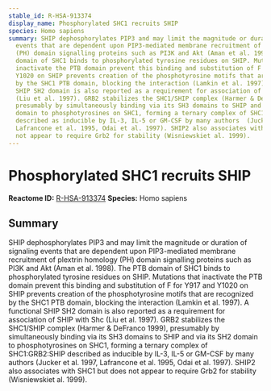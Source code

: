 ```yaml
---
stable_id: R-HSA-913374
display_name: Phosphorylated SHC1 recruits SHIP
species: Homo sapiens
summary: SHIP dephosphorylates PIP3 and may limit the magnitude or duration of signaling
  events that are dependent upon PIP3-mediated membrane recruitment of plextrin homology
  (PH) domain signalling proteins such as PI3K and Akt (Aman et al. 1998). The PTB
  domain of SHC1 binds to phosphorylated tyrosine residues on SHIP. Mutations that
  inactivate the PTB domain prevent this binding and substitution of F for Y917 and
  Y1020 on SHIP prevents creation of the phosphotyrosine motifs that are recognized
  by the SHC1 PTB domain, blocking the interaction (Lamkin et al. 1997). A functional
  SHIP SH2 domain is also reported as a requirement for association of SHIP with Shc
  (Liu et al. 1997). GRB2 stabilizes the SHC1/SHIP complex (Harmer & DeFranco 1999),
  presumably by simultaneously binding via its SH3 domains to SHIP and via its SH2
  domain to phosphotyrosines on SHC1, forming a ternary complex of SHC1:GRB2:SHIP
  described as inducible by IL-3, IL-5 or GM-CSF by many authors  (Jucker et al. 1997,
  Lafrancone et al. 1995, Odai et al. 1997). SHIP2 also associates with SHC1 but does
  not appear to require Grb2 for stability (Wisniewskiet al. 1999).
---
```


# Phosphorylated SHC1 recruits SHIP
**Reactome ID:** [R-HSA-913374](https://reactome.org/content/detail/R-HSA-913374)
**Species:** Homo sapiens

## Summary

SHIP dephosphorylates PIP3 and may limit the magnitude or duration of signaling events that are dependent upon PIP3-mediated membrane recruitment of plextrin homology (PH) domain signalling proteins such as PI3K and Akt (Aman et al. 1998). The PTB domain of SHC1 binds to phosphorylated tyrosine residues on SHIP. Mutations that inactivate the PTB domain prevent this binding and substitution of F for Y917 and Y1020 on SHIP prevents creation of the phosphotyrosine motifs that are recognized by the SHC1 PTB domain, blocking the interaction (Lamkin et al. 1997). A functional SHIP SH2 domain is also reported as a requirement for association of SHIP with Shc (Liu et al. 1997). GRB2 stabilizes the SHC1/SHIP complex (Harmer & DeFranco 1999), presumably by simultaneously binding via its SH3 domains to SHIP and via its SH2 domain to phosphotyrosines on SHC1, forming a ternary complex of SHC1:GRB2:SHIP described as inducible by IL-3, IL-5 or GM-CSF by many authors  (Jucker et al. 1997, Lafrancone et al. 1995, Odai et al. 1997). SHIP2 also associates with SHC1 but does not appear to require Grb2 for stability (Wisniewskiet al. 1999).
